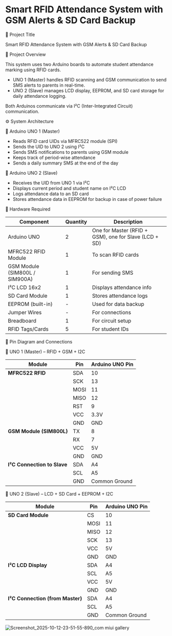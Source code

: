 # Smart RFID Attendance System with GSM Alerts & SD Card Backup

📘 Project Title

Smart RFID Attendance System with GSM Alerts & SD Card Backup

🧠 Project Overview

This system uses two Arduino boards to automate student attendance marking using RFID cards.

 * UNO 1 (Master) handles RFID scanning and GSM communication to send SMS alerts to parents in real-time.
 * UNO 2 (Slave) manages LCD display, EEPROM, and SD card storage for daily attendance logging.
  
Both Arduinos communicate via I²C (Inter-Integrated Circuit) communication.

⚙️ System Architecture

🔹 Arduino UNO 1 (Master)

 * Reads RFID card UIDs via MFRC522 module (SPI)
 * Sends the UID to UNO 2 using I²C
 * Sends SMS notifications to parents using GSM module
 * Keeps track of period-wise attendance
 * Sends a daily summary SMS at the end of the day
   
🔹 Arduino UNO 2 (Slave)

 * Receives the UID from UNO 1 via I²C
 * Displays current period and student name on I²C LCD
 * Logs attendance data to an SD card
 * Stores attendance data in EEPROM for backup in case of power failure

🧩 Hardware Required


| Component                      | Quantity | Description                                           |
| ------------------------------ | -------- | ----------------------------------------------------- |
| Arduino UNO                    | 2        | One for Master (RFID + GSM), one for Slave (LCD + SD) |
| MFRC522 RFID Module            | 1        | To scan RFID cards                                    |
| GSM Module (SIM800L / SIM900A) | 1        | For sending SMS                                       |
| I²C LCD 16x2                   | 1        | Displays attendance info                              |
| SD Card Module                 | 1        | Stores attendance logs                                |
| EEPROM (built-in)              | -        | Used for data backup                                  |
| Jumper Wires                   | -        | For connections                                       |
| Breadboard                     | 1        | For circuit setup                                     |
| RFID Tags/Cards                | 5        | For student IDs                                       |

🔌 Pin Diagram and Connections

🧭 UNO 1 (Master) – RFID + GSM + I2C

| Module                      | Pin  | Arduino UNO Pin |
| --------------------------- | ---- | --------------- |
| **MFRC522 RFID**            | SDA  | 10              |
|                             | SCK  | 13              |
|                             | MOSI | 11              |
|                             | MISO | 12              |
|                             | RST  | 9               |
|                             | VCC  | 3.3V            |
|                             | GND  | GND             |
| **GSM Module (SIM800L)**    | TX   | 8               |
|                             | RX   | 7               |
|                             | VCC  | 5V              |
|                             | GND  | GND             |
| **I²C Connection to Slave** | SDA  | A4              |
|                             | SCL  | A5              |
|                             | GND  | Common Ground   |

🧭 UNO 2 (Slave) – LCD + SD Card + EEPROM + I2C

| Module                           | Pin  | Arduino UNO Pin |
| -------------------------------- | ---- | --------------- |
| **SD Card Module**               | CS   | 10              |
|                                  | MOSI | 11              |
|                                  | MISO | 12              |
|                                  | SCK  | 13              |
|                                  | VCC  | 5V              |
|                                  | GND  | GND             |
| **I²C LCD Display**              | SDA  | A4              |
|                                  | SCL  | A5              |
|                                  | VCC  | 5V              |
|                                  | GND  | GND             |
| **I²C Connection (from Master)** | SDA  | A4              |
|                                  | SCL  | A5              |
|                                  | GND  | Common Ground   |


![Screenshot_2025-10-12-23-51-55-890_com miui gallery](https://github.com/user-attachments/assets/130fa90a-5616-45e2-af0e-3de88c5cbe6b)
